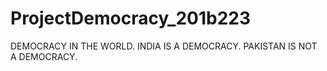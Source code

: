 # ProjectDemocracy_201b223
DEMOCRACY IN THE WORLD.
INDIA IS A DEMOCRACY.
PAKISTAN IS NOT A DEMOCRACY.
